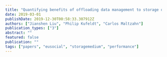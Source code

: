 ```yaml
---
title: "Quantifying benefits of offloading data management to storage devices"
date: 2019-03-01
publishDate: 2019-12-30T00:58:33.307912Z
authors: ["Jianshen Liu", "Philip Kufeldt", "Carlos Maltzahn"]
publication_types: ["3"]
abstract: ""
featured: false
publication: ""
tags: ["papers", "eusocial", "storagemedium", "performance"]
---
```


